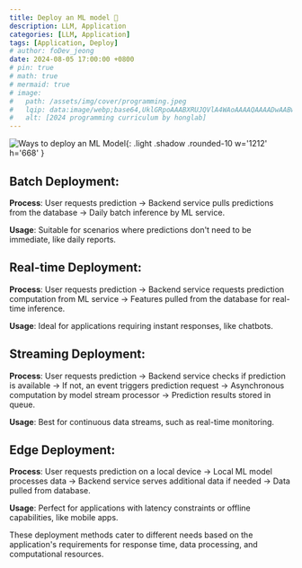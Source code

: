 ```yaml
---
title: Deploy an ML model 🧠
description: LLM, Application
categories: [LLM, Application]
tags: [Application, Deploy]
# author: foDev_jeong
date: 2024-08-05 17:00:00 +0800
# pin: true
# math: true
# mermaid: true
# image:
#   path: /assets/img/cover/programming.jpeg
#   lqip: data:image/webp;base64,UklGRpoAAABXRUJQVlA4WAoAAAAQAAAADwAABwAAQUxQSDIAAAARL0AmbZurmr57yyIiqE8oiG0bejIYEQTgqiDA9vqnsUSI6H+oAERp2HZ65qP/VIAWAFZQOCBCAAAA8AEAnQEqEAAIAAVAfCWkAALp8sF8rgRgAP7o9FDvMCkMde9PK7euH5M1m6VWoDXf2FkP3BqV0ZYbO6NA/VFIAAAA
#   alt: [2024 programming curriculum by honglab]
---
```


![ Ways to deploy an ML Model ](/assets/img/llm/ways-to-deploy-an-ml-model.gif){: .light .shadow .rounded-10 w='1212' h='668' }

## Batch Deployment:

**Process**: User requests prediction → Backend service pulls predictions from the database → Daily batch inference by ML service.

**Usage**: Suitable for scenarios where predictions don't need to be immediate, like daily reports.

## Real-time Deployment:

**Process**: User requests prediction → Backend service requests prediction computation from ML service → Features pulled from the database for real-time inference.

**Usage**: Ideal for applications requiring instant responses, like chatbots.

## Streaming Deployment:

**Process**: User requests prediction → Backend service checks if prediction is available → If not, an event triggers prediction request → Asynchronous computation by model stream processor → Prediction results stored in queue.

**Usage**: Best for continuous data streams, such as real-time monitoring.

## Edge Deployment:

**Process**: User requests prediction on a local device → Local ML model processes data → Backend service serves additional data if needed → Data pulled from database.

**Usage**: Perfect for applications with latency constraints or offline capabilities, like mobile apps.

These deployment methods cater to different needs based on the application's requirements for response time, data processing, and computational resources.
